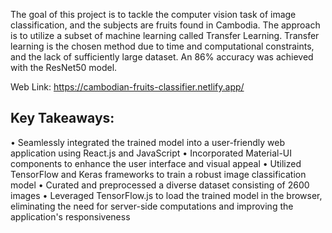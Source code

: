 The goal of this project is to tackle the computer vision task of image classification, and the
subjects are fruits found in Cambodia. The approach is to utilize a subset of machine learning called Transfer Learning. Transfer learning is the chosen method due to time and computational constraints, and the lack of sufficiently large dataset. An 86% accuracy was achieved with the ResNet50 model.

Web Link: https://cambodian-fruits-classifier.netlify.app/

## Key Takeaways:
• Seamlessly integrated the trained model into a user-friendly web application using React.js and JavaScript
• Incorporated Material-UI components to enhance the user interface and visual appeal
• Utilized TensorFlow and Keras frameworks to train a robust image classification model
• Curated and preprocessed a diverse dataset consisting of 2600 images
• Leveraged TensorFlow.js to load the trained model in the browser, eliminating the need for server-side computations and improving the application's responsiveness